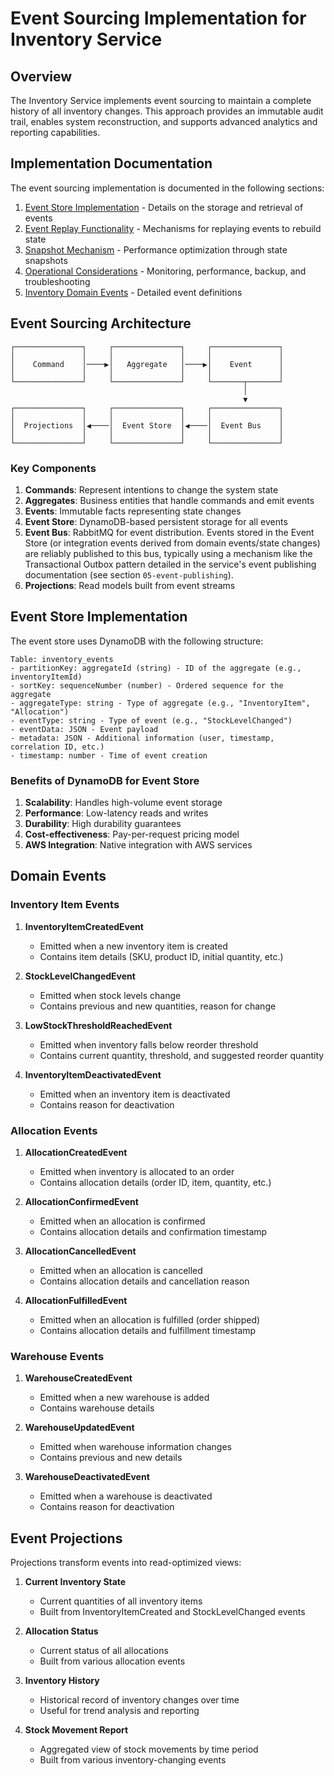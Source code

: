 # Event Sourcing Implementation for Inventory Service

## Overview

The Inventory Service implements event sourcing to maintain a complete history of all inventory changes. This approach provides an immutable audit trail, enables system reconstruction, and supports advanced analytics and reporting capabilities.

## Implementation Documentation

The event sourcing implementation is documented in the following sections:

1. [Event Store Implementation](./02-event-store-implementation.md) - Details on the storage and retrieval of events
2. [Event Replay Functionality](./03-event-replay-functionality.md) - Mechanisms for replaying events to rebuild state
3. [Snapshot Mechanism](./04-snapshot-mechanism.md) - Performance optimization through state snapshots
4. [Operational Considerations](./05-operational-considerations.md) - Monitoring, performance, backup, and troubleshooting
5. [Inventory Domain Events](./01-inventory-domain-events.md) - Detailed event definitions

## Event Sourcing Architecture

```
┌───────────────┐     ┌───────────────┐     ┌───────────────┐
│               │     │               │     │               │
│    Command    │────▶│   Aggregate   │────▶│    Event      │
│               │     │               │     │               │
└───────────────┘     └───────────────┘     └───────┬───────┘
                                                    │
                                                    ▼
┌───────────────┐     ┌───────────────┐     ┌───────────────┐
│               │     │               │     │               │
│  Projections  │◀────│  Event Store  │◀────│  Event Bus    │
│               │     │               │     │               │
└───────────────┘     └───────────────┘     └───────────────┘
```

### Key Components

1. **Commands**: Represent intentions to change the system state
2. **Aggregates**: Business entities that handle commands and emit events
3. **Events**: Immutable facts representing state changes
4. **Event Store**: DynamoDB-based persistent storage for all events
5. **Event Bus**: RabbitMQ for event distribution. Events stored in the Event Store (or integration events derived from domain events/state changes) are reliably published to this bus, typically using a mechanism like the Transactional Outbox pattern detailed in the service's event publishing documentation (see section `05-event-publishing`).
6. **Projections**: Read models built from event streams

## Event Store Implementation

The event store uses DynamoDB with the following structure:

```
Table: inventory_events
- partitionKey: aggregateId (string) - ID of the aggregate (e.g., inventoryItemId)
- sortKey: sequenceNumber (number) - Ordered sequence for the aggregate
- aggregateType: string - Type of aggregate (e.g., "InventoryItem", "Allocation")
- eventType: string - Type of event (e.g., "StockLevelChanged")
- eventData: JSON - Event payload
- metadata: JSON - Additional information (user, timestamp, correlation ID, etc.)
- timestamp: number - Time of event creation
```

### Benefits of DynamoDB for Event Store

1. **Scalability**: Handles high-volume event storage
2. **Performance**: Low-latency reads and writes
3. **Durability**: High durability guarantees
4. **Cost-effectiveness**: Pay-per-request pricing model
5. **AWS Integration**: Native integration with AWS services

## Domain Events

### Inventory Item Events

1. **InventoryItemCreatedEvent**

   - Emitted when a new inventory item is created
   - Contains item details (SKU, product ID, initial quantity, etc.)

2. **StockLevelChangedEvent**

   - Emitted when stock levels change
   - Contains previous and new quantities, reason for change

3. **LowStockThresholdReachedEvent**

   - Emitted when inventory falls below reorder threshold
   - Contains current quantity, threshold, and suggested reorder quantity

4. **InventoryItemDeactivatedEvent**
   - Emitted when an inventory item is deactivated
   - Contains reason for deactivation

### Allocation Events

1. **AllocationCreatedEvent**

   - Emitted when inventory is allocated to an order
   - Contains allocation details (order ID, item, quantity, etc.)

2. **AllocationConfirmedEvent**

   - Emitted when an allocation is confirmed
   - Contains allocation details and confirmation timestamp

3. **AllocationCancelledEvent**

   - Emitted when an allocation is cancelled
   - Contains allocation details and cancellation reason

4. **AllocationFulfilledEvent**
   - Emitted when an allocation is fulfilled (order shipped)
   - Contains allocation details and fulfillment timestamp

### Warehouse Events

1. **WarehouseCreatedEvent**

   - Emitted when a new warehouse is added
   - Contains warehouse details

2. **WarehouseUpdatedEvent**

   - Emitted when warehouse information changes
   - Contains previous and new details

3. **WarehouseDeactivatedEvent**
   - Emitted when a warehouse is deactivated
   - Contains reason for deactivation

## Event Projections

Projections transform events into read-optimized views:

1. **Current Inventory State**

   - Current quantities of all inventory items
   - Built from InventoryItemCreated and StockLevelChanged events

2. **Allocation Status**

   - Current status of all allocations
   - Built from various allocation events

3. **Inventory History**

   - Historical record of inventory changes over time
   - Useful for trend analysis and reporting

4. **Stock Movement Report**
   - Aggregated view of stock movements by time period
   - Built from various inventory-changing events
